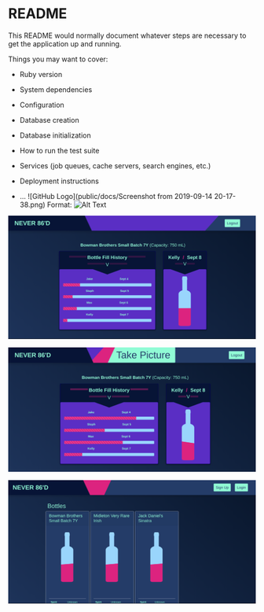 # README

This README would normally document whatever steps are necessary to get the
application up and running.

Things you may want to cover:

* Ruby version

* System dependencies

* Configuration

* Database creation

* Database initialization

* How to run the test suite

* Services (job queues, cache servers, search engines, etc.)

* Deployment instructions

* ...
![GitHub Logo](public/docs/Screenshot from 2019-09-14 20-17-38.png)
Format: ![Alt Text](url)

![alt text](https://github.com/jswelsh/never86-ed/blob/master/public/docs/Screenshot%20from%202019-09-14%2020-17-38.png)

![alt text](https://github.com/jswelsh/never86-ed/blob/master/public/docs/Screenshot%20from%202019-09-14%2020-17-46.png)

![alt text](https://github.com/jswelsh/never86-ed/blob/master/public/docs/Screenshot%20from%202019-09-14%2020-18-17.png)
